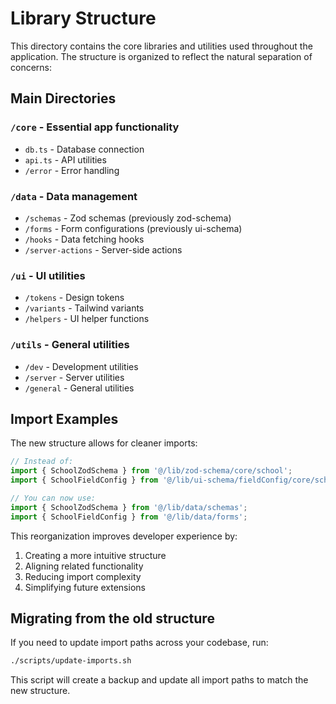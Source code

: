 # Library Structure

This directory contains the core libraries and utilities used throughout the application. The structure is organized to reflect the natural separation of concerns:

## Main Directories

### `/core` - Essential app functionality
- `db.ts` - Database connection
- `api.ts` - API utilities
- `/error` - Error handling

### `/data` - Data management
- `/schemas` - Zod schemas (previously zod-schema)
- `/forms` - Form configurations (previously ui-schema)
- `/hooks` - Data fetching hooks
- `/server-actions` - Server-side actions

### `/ui` - UI utilities
- `/tokens` - Design tokens
- `/variants` - Tailwind variants
- `/helpers` - UI helper functions

### `/utils` - General utilities
- `/dev` - Development utilities
- `/server` - Server utilities
- `/general` - General utilities

## Import Examples

The new structure allows for cleaner imports:

```typescript
// Instead of:
import { SchoolZodSchema } from '@/lib/zod-schema/core/school';
import { SchoolFieldConfig } from '@/lib/ui-schema/fieldConfig/core/school';

// You can now use:
import { SchoolZodSchema } from '@/lib/data/schemas';
import { SchoolFieldConfig } from '@/lib/data/forms';
```

This reorganization improves developer experience by:
1. Creating a more intuitive structure
2. Aligning related functionality
3. Reducing import complexity
4. Simplifying future extensions

## Migrating from the old structure

If you need to update import paths across your codebase, run:

```bash
./scripts/update-imports.sh
```

This script will create a backup and update all import paths to match the new structure. 